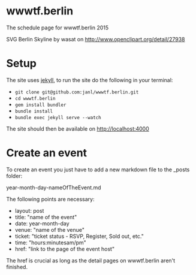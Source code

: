 wwwtf.berlin
=============

The schedule page for wwwtf.berlin 2015

SVG Berlin Skyline by wasat on http://www.openclipart.org/detail/27938

Setup
=====

The site uses [jekyll](http://jekyllrb.com), to run the site do the following in your
terminal:

* `git clone git@github.com:janl/wwwtf.berlin.git`
* `cd wwwtf.berlin`
* `gem install bundler`
* `bundle install`
* `bundle exec jekyll serve --watch`

The site should then be available on [http://localhost:4000](http://localhost:4000)

Create an event
===============

To create an event you just have to add a new markdown file to the _posts folder:

year-month-day-nameOfTheEvent.md

The following points are necessary:

* layout: post
* title: "name of the event"
* date: year-month-day
* venue: "name of the venue"
* ticket: "ticket status - RSVP, Register, Sold out, etc."
* time: "hours:minutesam/pm"
* href: "link to the page of the event host"

The href is crucial as long as the detail pages on wwwtf.berlin aren't finished.

